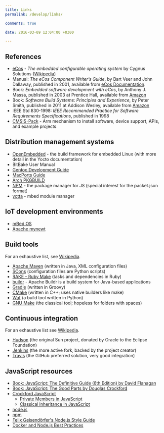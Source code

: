 ```yaml
---
title: Links
permalink: /develop/links/

comments: true

date: 2016-03-09 12:04:00 +0300

---
```


## References

- [eCos](https://ecos.sourceware.org/) - _The embedded configurable operating system_ by Cygnus Solutions ([Wikipedia](https://en.wikipedia.org/wiki/ECos))
- Manual: _The eCos Component Writer’s Guide_, by Bart Veer and John Dallaway, published in 2001, available from [eCos Documentation](https://ecos.sourceware.org/docs-3.0/).
- Book: _Embedded software development with eCos_, by Anthony J. Massa, published in 2003 at Prentice Hall, available from [Amazon](https://www.amazon.com/Embedded-Software-Development-Anthony-Massa/dp/0130354732)
- Book: _Software Build Systems: Principles and Experience_, by Peter Smith, published in 2011 at Addison Wesley, available from [Amazon](https://www.amazon.com/Software-Build-Systems-Principles-Experience/dp/0321717287)
- IEEE Std 830-1998: _IEEE Recommended Practice for Software Requirements Specifications_, published in 1998
- [CMSIS-Pack](https://www.keil.com/pack/doc/CMSIS/Pack/html/) - Arm mechanism to install software, device support, APIs, and example projects

## Distribution management systems

- [OpenEmbedded](https://www.openembedded.org/wiki/Main_Page) - the build framework for embedded Linux (with more detail in the Yocto documentation)
- BitBake User Manual
- [Gentoo Development Guide](https://devmanual.gentoo.org/)
- [MacPorts Guide](https://guide.macports.org/)
- [Arch PKGBUILD](https://wiki.archlinux.org/index.php/PKGBUILD)
- [NPM](https://www.npmjs.com) - the package manager for JS (special interest for the packet.json format)
- [yotta](https://yottadocs.mbed.com) - mbed module manager

## IoT development environments

- [mBed OS](https://www.mbed.com/en/development/mbed-os/#)
- [Apache mynewt](https://mynewt.apache.org)

## Build tools

For an exhaustive list, see [Wikipedia](https://en.wikipedia.org/wiki/List_of_build_automation_software).

- [Apache Maven](https://maven.apache.org/) (written in Java, XML configuration files)
- [SCons](https://scons.org/) (configuration files are Python scripts)
- [RAKE - Ruby Make](https://github.com/ruby/rake) (tasks and dependencies in Ruby)
- [buildr](https://buildr.apache.org) - Apache Buildr is a build system for Java-based applications
- [Gradle](https://gradle.org/) (written in Groovy)
- [CMake](https://www.cmake.org/) (written in C++; uses native builders like make)
- [Waf](https://github.com/waf-project/waf) (a build tool written in Python)
- [GNU Make](https://www.gnu.org/software/make/) (the classical tool; hopeless for folders with spaces)

## Continuous integration

For an exhaustive list see [Wikipedia](https://en.wikipedia.org/wiki/Comparison_of_continuous_integration_software).

- [Hudson](https://www.eclipse.org/hudson/) (the original Sun project, donated by Oracle to the Eclipse Foundation)
- [Jenkins](https://jenkins-ci.org/) (the more active fork, backed by the project creator)
- [Travis](https://travis-ci.org) (the GitHub preferred solution, very good integration)

## JavaScript resources

- [Book: JavaScript: The Definitive Guide (6th Edition) by David Flanagan](https://www.amazon.com/JavaScript-Definitive-Guide-Activate-Guides/dp/0596805527/)
- [Book: JavaScript: The Good Parts by Douglas Crockford](https://www.amazon.com/JavaScript-Good-Parts-Douglas-Crockford/dp/0596517742/)
- [Crockford JavaScript](https://www.crockford.com/javascript/)
  - [Private Members in JavaScript](https://www.crockford.com/javascript/private.html)
  - [Classical Inheritance in JavaScript](https://javascript.crockford.com/inheritance.html)
- [node.js](https://nodejs.org/en/)
- [npm](https://www.npmjs.com/)
- [Felix Geisendörfer's Node.js Style Guide](https://github.com/felixge/node-style-guide)
- [Docker and Node.js Best Practices](https://github.com/nodejs/docker-node/blob/main/docs/BestPractices.md)
